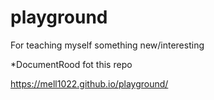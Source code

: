 # playground
For teaching myself something new/interesting

*DocumentRood fot this repo

https://mell1022.github.io/playground/
